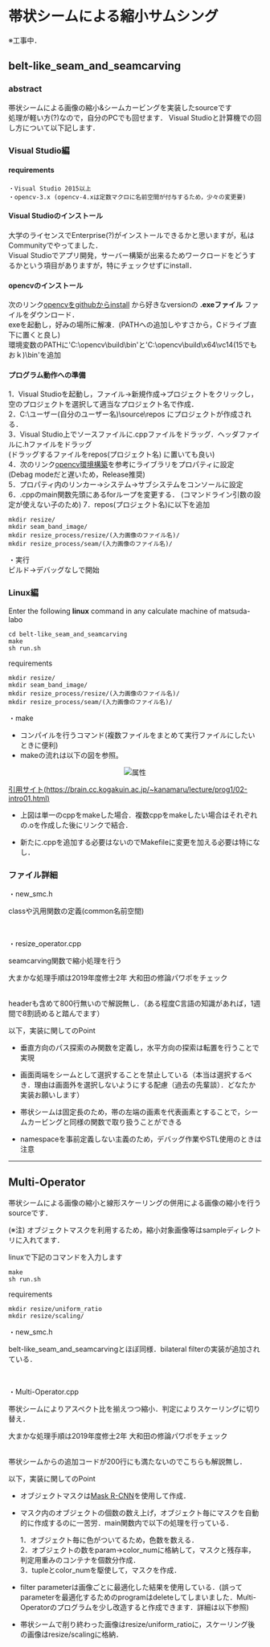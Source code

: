 # 帯状シームによる縮小サムシング

※工事中．

## belt-like_seam_and_seamcarving

### abstract
帯状シームによる画像の縮小&シームカービングを実装したsourceです  
処理が軽い方(?)なので，自分のPCでも回せます． Visual Studioと計算機での回し方について以下記します．

### Visual Studio編
#### requirements  
    ・Visual Studio 2015以上  
    ・opencv-3.x (opencv-4.xは定数マクロに名前空間が付与するため，少々の変更要)  

#### Visual Studioのインストール  
大学のライセンスでEnterprise(?)がインストールできるかと思いますが，私はCommunityでやってました．  
Visual Studioでアプリ開発，サーバー構築が出来るためワークロードをどうするかという項目がありますが，特にチェックせずにinstall．  

#### opencvのインストール
次のリンク[opencvをgithubからinstall](https://github.com/opencv/opencv/releases) から好きなversionの **.exeファイル** ファイルをダウンロード．  
exeを起動し，好みの場所に解凍．(PATHへの追加しやすさから，Cドライブ直下に置くと良し)    
環境変数のPATHに'C:\opencv\build\bin'と'C:\opencv\build\x64\vc14(15でもおｋ)\bin'を追加  

#### プログラム動作への準備  
1．Visual Studioを起動し，ファイル→新規作成→プロジェクトをクリックし，空のプロジェクトを選択して適当なプロジェクト名で作成．  
2．C:\ユーザー\(自分のユーザー名)\source\repos にプロジェクトが作成される．  
3．Visual Studio上でソースファイルに.cppファイルをドラッグ．ヘッダファイルに.hファイルをドラッグ  
  (ドラッグするファイルをrepos\(プロジェクト名) に置いても良い)  
4．次のリンク[opencv環境構築](https://blog.tukuyo.net/entry/2018/10/04/233140)を参考にライブラリをプロパティに設定  
  (Debag modeだと遅いため，Release推奨)  
5．プロパティ内のリンカー→システム→サブシステムをコンソールに設定  
6．.cppのmain関数先頭にあるforループを変更する． (コマンドライン引数の設定が使えない子のため) 
7．repos\(プロジェクト名)に以下を追加

    mkdir resize/
    mkdir seam_band_image/
    mkdir resize_process/resize/(入力画像のファイル名)/
    mkdir resize_process/seam/(入力画像のファイル名)/


・実行  
ビルド→デバッグなしで開始  

### Linux編
Enter the following **linux** command in any calculate machine of matsuda-labo

    cd belt-like_seam_and_seamcarving
    make
    sh run.sh

requirements

    mkdir resize/
    mkdir seam_band_image/
    mkdir resize_process/resize/(入力画像のファイル名)/
    mkdir resize_process/seam/(入力画像のファイル名)/

・make
- コンパイルを行うコマンド(複数ファイルをまとめて実行ファイルにしたいときに便利)
- makeの流れは以下の図を参照。

<div align="center">
<img src="https://brain.cc.kogakuin.ac.jp/~kanamaru/lecture/prog1/01/prog-flow.png" alt="属性" title="makeの流れ">
</div>

[引用サイト(https://brain.cc.kogakuin.ac.jp/~kanamaru/lecture/prog1/02-intro01.html)](https://brain.cc.kogakuin.ac.jp/~kanamaru/lecture/prog1/02-intro01.html)

* 上図は単一のcppをmakeした場合．複数cppをmakeしたい場合はそれぞれの.oを作成した後にリンクで結合．
- 新たに.cppを追加する必要はないのでMakefileに変更を加える必要は特になし．

### ファイル詳細  
・new_smc.h
   
classや汎用関数の定義(common名前空間)

<br>

・resize_operator.cpp
    
seamcarving関数で縮小処理を行う

大まかな処理手順は2019年度修士2年 大和田の修論パワポをチェック

<br>
headerも含めて800行無いので解説無し．（ある程度C言語の知識があれば，1週間で8割読めると踏んでます）

以下，実装に関してのPoint

* 垂直方向のパス探索のみ関数を定義し，水平方向の探索は転置を行うことで実現

* 画面両端をシームとして選択することを禁止している（本当は選択するべき．理由は画面外を選択しないようにする配慮（過去の先輩談）．どなたか実装お願いします）

* 帯状シームは固定長のため，帯の左端の画素を代表画素とすることで，シームカービングと同様の関数で取り扱うことができる

* namespaceを事前定義しない主義のため，デバッグ作業やSTL使用のときは注意

-----------------


## Multi-Operator
帯状シームによる画像の縮小と線形スケーリングの併用による画像の縮小を行うsourceです．

(※注) オブジェクトマスクを利用するため，縮小対象画像等はsampleディレクトリに入れてます．

linuxで下記のコマンドを入力します

    make
    sh run.sh

requirements

    mkdir resize/uniform_ratio
    mkdir resize/scaling/


・new_smc.h
   
belt-like_seam_and_seamcarvingとほぼ同様．bilateral filterの実装が追加されている．

<br>

・Multi-Operator.cpp
    
帯状シームによりアスペクト比を揃えつつ縮小．判定によりスケーリングに切り替え．

大まかな処理手順は2019年度修士2年 大和田の修論パワポをチェック

<br>
帯状シームからの追加コードが200行にも満たないのでこちらも解説無し．

以下，実装に関してのPoint

* オブジェクトマスクは[Mask R-CNN](https://github.com/matterport/Mask_RCNN)を使用して作成．

* マスク内のオブジェクトの個数の数え上げ，オブジェクト毎にマスクを自動的に作成するのに一苦労．main関数内で以下の処理を行っている．

    1．オブジェクト毎に色がついてるため，色数を数える．<br>
    2．オブジェクトの数をparam->color_numに格納して，マスクと残存率，判定用重みのコンテナを個数分作成．<br>
    3．tupleとcolor_numを駆使して，マスクを作成．<br>

* filter parameterは画像ごとに最適化した結果を使用している．(誤ってparameterを最適化するためのprogramはdeleteしてしまいました．Multi-Operatorのプログラムを少し改造すると作成できます．詳細は以下参照)

* 帯状シームで削り終わった画像はresize/uniform_ratioに，スケーリング後の画像はresize/scalingに格納．
